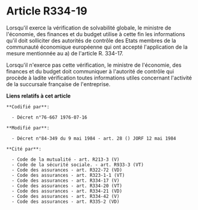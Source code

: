 # Article R334-19

Lorsqu'il exerce la vérification de solvabilité globale, le ministre de l'économie, des finances et du budget utilise à cette
fin les informations qu'il doit solliciter des autorités de contrôle des Etats membres de la communauté économique européenne
qui ont accepté l'application de la mesure mentionnée au a) de l'article R. 334-17.

Lorsqu'il n'exerce pas cette vérification, le ministre de l'économie, des finances et du budget doit communiquer à l'autorité
de contrôle qui procède à ladite vérification toutes informations utiles concernant l'activité de la succursale française de
l'entreprise.

**Liens relatifs à cet article**

	**Codifié par**:

	  - Décret n°76-667 1976-07-16

	**Modifié par**:

	  - Décret n°84-349 du 9 mai 1984 - art. 28 () JORF 12 mai 1984

	**Cité par**:

	  - Code de la mutualité - art. R213-3 (V)
	  - Code de la sécurité sociale. - art. R933-3 (VT)
	  - Code des assurances - art. R322-72 (VD)
	  - Code des assurances - art. R323-1-1 (VT)
	  - Code des assurances - art. R334-17 (V)
	  - Code des assurances - art. R334-20 (VT)
	  - Code des assurances - art. R334-21 (VD)
	  - Code des assurances - art. R334-42 (V)
	  - Code des assurances - art. R335-2 (VD)
